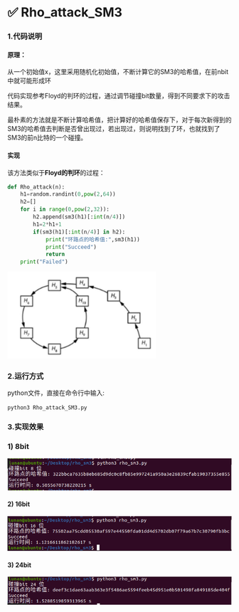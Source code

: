 # ✅ Rho_attack_SM3

### 1.代码说明

#### **原理**：

从一个初始值x，这里采用随机化初始值，不断计算它的SM3的哈希值，在前nbit中就可能形成环

代码实现参考Floyd的判环的过程，通过调节碰撞bit数量，得到不同要求下的攻击结果。

最朴素的方法就是不断计算哈希值，把计算好的哈希值保存下，对于每次新得到的SM3的哈希值去判断是否曾出现过，若出现过，则说明找到了环，也就找到了SM3的前n比特的一个碰撞。

#### **实现**

该方法类似于**Floyd的判环**的过程：

```python
def Rho_attack(n):
    h1=random.randint(0,pow(2,64))
    h2=[]
    for i in range(0,pow(2,32)):
        h2.append(sm3(h1)[:int(n/4)])
        h1=2*h1+1
        if(sm3(h1)[:int(n/4)] in h2):
            print("环路点的哈希值:",sm3(h1))
            print("Succeed")
            return
    print("Failed")
```

![](https://github.com/lunan0320/Crypto_projects/blob/main/4.Rho_method_of_reduced_SM3/Rho.png)

### 2.运行方式

python文件，直接在命令行中输入:

`python3 Rho_attack_SM3.py`

### 3.实现效果

### 1) 8bit

![](https://github.com/lunan0320/Crypto_projects/blob/main/4.Rho_method_of_reduced_SM3/8bit.png)

#### 2) 16bit

![](https://github.com/lunan0320/Crypto_projects/blob/main/4.Rho_method_of_reduced_SM3/16bit.png)

#### 3) 24bit

![](https://github.com/lunan0320/Crypto_projects/blob/main/4.Rho_method_of_reduced_SM3/24bit.png)


